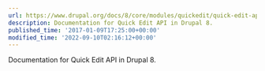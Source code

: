 ```yaml
---
url: https://www.drupal.org/docs/8/core/modules/quickedit/quick-edit-api
description: Documentation for Quick Edit API in Drupal 8.
published_time: '2017-01-09T17:25:00+00:00'
modified_time: '2022-09-10T02:16:12+00:00'
---
```

Documentation for Quick Edit API in Drupal 8.